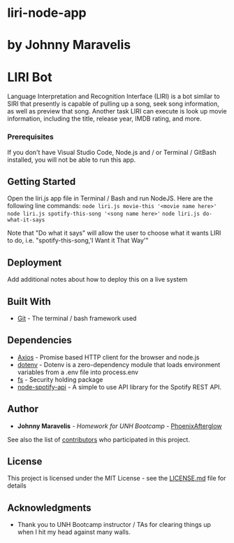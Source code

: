 # liri-node-app
# by Johnny Maravelis

# LIRI Bot

Language Interpretation and Recognition Interface (LIRI) is a bot similar to SIRI that presently is capable of pulling up a song, seek song information, as well as preview that song.  Another task LIRI can execute is look up movie information, including the title, release year, IMDB rating, and more.

### Prerequisites

If you don't have Visual Studio Code, Node.js and / or Terminal / GitBash installed, you will not be able to run this app.

## Getting Started

Open the liri.js app file in Terminal / Bash and run NodeJS.  Here are the following line commands:
`node liri.js movie-this '<movie name here>'`
`node liri.js spotify-this-song '<song name here>'`
`node liri.js do-what-it-says`

Note that "Do what it says" will allow the user to choose what it wants LIRI to do, i.e. "spotify-this-song,'I Want it That Way'"



## Deployment

Add additional notes about how to deploy this on a live system

## Built With

* [Git](https://git-scm.com/) - The terminal / bash framework used

## Dependencies

* [Axios](https://www.npmjs.com/package/axios) - Promise based HTTP client for the browser and node.js
* [dotenv](https://www.npmjs.com/package/dotenv) - Dotenv is a zero-dependency module that loads environment variables from a .env file into process.env
* [fs](https://www.npmjs.com/package/fs) - Security holding package
* [node-spotify-api](https://www.npmjs.com/package/node-spotify-api) - A simple to use API library for the Spotify REST API.

## Author

* **Johnny Maravelis** - *Homework for UNH Bootcamp* - [PhoenixAfterglow](https://github.com/PhoenixAfterglow/liri-node-app)

See also the list of [contributors](https://github.com/your/project/contributors) who participated in this project.

## License

This project is licensed under the MIT License - see the [LICENSE.md](LICENSE.md) file for details

## Acknowledgments

* Thank you to UNH Bootcamp instructor / TAs for clearing things up when I hit my head against many walls.
